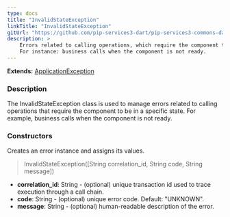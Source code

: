 ```yaml
---
type: docs
title: "InvalidStateException"
linkTitle: "InvalidStateException"
gitUrl: "https://github.com/pip-services3-dart/pip-services3-commons-dart"
description: >
    Errors related to calling operations, which require the component to be in a specific state.
    For instance: business calls when the component is not ready.
---
```


**Extends:** [ApplicationException](../application_exception)

### Description

The InvalidStateException class is used to manage errors related to calling operations that require the component to be in a specific state. For example, business calls when the component is not ready.

### Constructors
Creates an error instance and assigns its values.

> InvalidStateException([String correlation_id, String code, String message])

- **correlation_id**: String - (optional) unique transaction id used to trace execution through a call chain.
- **code**: String - (optional) unique error code. Default: "UNKNOWN".
- **message**: String - (optional) human-readable description of the error.

